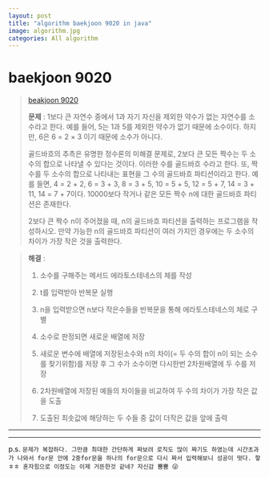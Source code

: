 ```yaml
---  
layout: post  
title: "algorithm baekjoon 9020 in java"  
image: algorithm.jpg  
categories: All algorithm  
---  
```


# baekjoon 9020  

> [beakjoon 9020](https://www.acmicpc.net/problem/9020)  
>   
> **문제** : 1보다 큰 자연수 중에서  1과 자기 자신을 제외한 약수가 없는 자연수를 소수라고 한다. 예를 들어, 5는 1과 5를 제외한 약수가 없기 때문에 소수이다. 하지만, 6은 6 = 2 × 3 이기 때문에 소수가 아니다.  
> 
> 골드바흐의 추측은 유명한 정수론의 미해결 문제로, 2보다 큰 모든 짝수는 두 소수의 합으로 나타낼 수 있다는 것이다. 이러한 수를 골드바흐 수라고 한다. 또, 짝수를 두 소수의 합으로 나타내는 표현을 그 수의 골드바흐 파티션이라고 한다. 예를 들면, 4 = 2 + 2, 6 = 3 + 3, 8 = 3 + 5, 10 = 5 + 5, 12 = 5 + 7, 14 = 3 + 11, 14 = 7 + 7이다. 10000보다 작거나 같은 모든 짝수 n에 대한 골드바흐 파티션은 존재한다.  
> 
> 2보다 큰 짝수 n이 주어졌을 때, n의 골드바흐 파티션을 출력하는 프로그램을 작성하시오. 만약 가능한 n의 골드바흐 파티션이 여러 가지인 경우에는 두 소수의 차이가 가장 작은 것을 출력한다.  

> **해결** :  
> 1. 소수를 구해주는 메서드 에라토스테네스의 체를 작성  
> 
> 2. t를 입력받아 반복문 실행  
> 
> 3. n을 입력받으면 n보다 작은수들을 반복문을 통해 에라토스테네스의 체로 구별  
> 
> 4. 소수로 판정되면 새로운 배열에 저장  
> 
> 5. 새로운 변수에 배열에 저장된소수와 n의 차이(= 두 수의 합이 n이 되는 소수를 찾기위함)를 저장 후 그 수가 소수이면 다시한번 2차원배열에 두 수를 저장  
> 
> 6. 2차원배열에 저장된 예들의 차이들을 비교하여 두 수의 차이가 가장 작은 값을 도출  
> 
> 7. 도출된 최솟값에 해당하는 두 수들 중 값이 더작은 값을 앞에 출력  

---  

<script src="https://gist.github.com/nnlog/1bc3df6f8ba3c18e9e52c39f4000fbe2.js"></script>  

---   

p.s. `문제가 복잡하다. 그만큼 최대한 간단하게 짜보려 로직도 많이 짜기도 하였는데 시간초과가 나와서 for문 안에 2중for문을 하나의 for문으로 다시 짜서 입력해보니 성공이 떳다. 핳ㅎㅎ 혼자힘으로 이정도는 이제 거뜬한것 같네? 자신감 뿜뿜 😜`